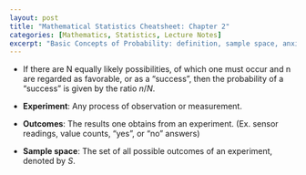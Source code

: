 ```yaml
---
layout: post
title: "Mathematical Statistics Cheatsheet: Chapter 2"
categories: [Mathematics, Statistics, Lecture Notes]
excerpt: "Basic Concepts of Probability: definition, sample space, anxioms, independence, Baye's Law"
---
```


- If there are N equally likely possibilities, of which one must occur and n are regarded as favorable, or as a “success”, then the probability of a “success” is given by the ratio $n/N$.

- **Experiment**: Any process of observation or measurement.

- **Outcomes**: The results one obtains from an experiment. (Ex. sensor readings, value counts, “yes”, or “no” answers)

- **Sample space**: The set of all possible outcomes of an experiment, denoted by $S$.


